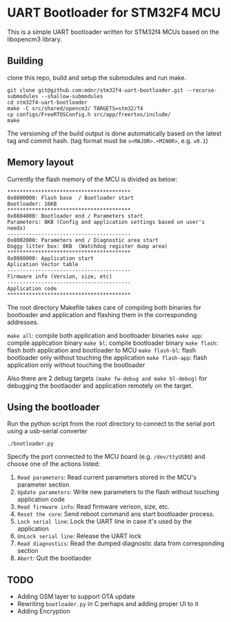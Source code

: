 # UART Bootloader for STM32F4 MCU

This is a simple UART bootloader written for STM32f4 MCUs based on the libopencm3 library.

## Building

clone this repo, build and setup the submodules and run make.
```
git clone git@github.com:mdnr/stm32f4-uart-bootloader.git --recurse-submodules --shallow-submodules
cd stm32f4-uart-bootloader
make -C src/shared/opencm3/ TARGETS=stm32/f4
cp configs/FreeRTOSConfig.h src/app/freertos/include/
make
```
The versioning of the build output is done automatically based on the latest tag and commit hash.
(tag format must be `v<MAJOR>.<MINOR>`, e.g. `v0.1`)

## Memory layout

Currently the flash memory of the MCU is divided as below:

 ```
 ****************************************
 0x0800000: Flash base  / Bootloader start
 Bootloader: 16KB
 ****************************************
 0x0804000: Bootloader end / Parameters start
 Parameters: 8KB (Config and application settings based on user's needs)
 ----------------------------------------
 0x8002000: Parameters end / Diagnostic area start
 Doggy litter box: 8KB  (Watchdog register dump area)
 ****************************************
 0x0808000: Application start
 Aplication Vector table
 ----------------------------------------
 Firmware info (Version, size, etc)
 ----------------------------------------
 Application code
 ****************************************
  ```
  The root directory Makefile takes care of compiling both binaries
  for bootloader and application and flashing them in the corresponding addresses.
  
  `make all`: compile both application and bootloader binaries
  `make app`: compile application binary
  `make bl`: compile bootloader binary
  `make flash`: flash both application and bootloader to MCU
  `make flash-bl`: flash bootloader only without touching the application
  `make flash-app`: flash application only without touching the bootloader
  
  Also there are 2 debug targets `(make fw-debug and make bl-debug)` for debugging the bootlaoder and application
  remotely on the target.
  
  ## Using the bootloader
  
  Run the python script from the root directory to connect to the serial port using a usb-serial converter
  ```
  ./bootloader.py
  ```
  Specify the port connected to the MCU board (e.g. `/dev/ttyUSB0`) and choose one of 
  the actions listed:
  1. `Read parameters`: Read current parameters stored in the MCU's parameter section
  2. `Update parameters`: Write new parameters to the flash without touching application code
  3. `Read firmware info`: Read firmware verison, size, etc.
  4. `Reset the core`: Send reboot command ans start bootloader process.
  5. `Lock serial line`: Lock the UART line in case it's used by the application
  6. `UnLock serial line`: Release the UART lock
  7. `Read diagnostics`: Read the dumped diagnostic data from corresponding section
  8. `Abort`: Quit the bootlaoder

## TODO
 
- Adding GSM layer to support OTA update
- Rewriting `bootloader.py` in C perhaps and adding proper UI to it
- Adding Encryption
